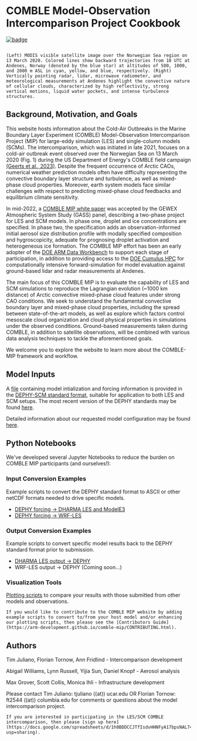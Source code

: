 # COMBLE Model-Observation Intercomparison Project Cookbook

[![badge](https://img.shields.io/static/v1.svg?logo=Jupyter&label=ARM+JupyterHub&message=ACE+Environment&color=blue)](https://jupyterhub.arm.gov/hub/user-redirect/git-pull?repo=https%3A//github.com/ARM-Development/comble-mip&urlpath=lab/tree/comble-mip/../user-data-home/comble-mip/notebooks&branch=main)

```{figure} figures/13march_case_overview.png

(Left) MODIS visible satellite image over the Norwegian Sea region on 13 March 2020. Colored lines show backward trajectories from 18 UTC at Andenes, Norway (denoted by the blue star) at altitudes of 500, 1000, and 2000 m ASL in cyan, yellow, and blue, respectively. (Right) Vertically pointing radar, lidar, microwave radiometer, and meteorological measurements at Andenes highlight the convective nature of cellular clouds, characterized by high reflectivity, strong vertical motions, liquid water pockets, and intense turbulence structures. 
```

## Background, Motivation, and Goals

This website hosts information about the Cold-Air Outbreaks in the Marine Boundary Layer Experiment (COMBLE) Model-Observation Intercomparison Project (MIP) for large-eddy simulation (LES) and single-column models (SCMs). The intercomparison, which was initiated in late 2021, focuses on a cold-air outbreak event observed over the Norwegian Sea on 13 March 2020 (Fig. 1) during the US Department of Energy's COMBLE field campaign [(Geerts et al., 2023)](https://journals.ametsoc.org/view/journals/bams/103/5/BAMS-D-21-0044.1.xml). Despite the frequent occurrence of Arctic CAOs, numerical weather prediction models often have difficulty representing the convective boundary layer structure and turbulence, as well as mixed-phase cloud properties. Moreover, earth system models face similar challenges with respect to predicting mixed-phase cloud feedbacks and equilibrium climate sensitivity.

In mid-2022, a [COMBLE MIP white paper](https://www.gewexevents.org/wp-content/uploads/COMBLE_white_paper.pdf) was accepted by the GEWEX Atmospheric System Study (GASS) panel, describing a two-phase project for LES and SCM models. In phase one, droplet and ice concentrations are specified. In phase two, the specification adds an observation-informed initial aerosol size distribution profile with modally specified composition and hygroscopicity, adequate for prognosing droplet activation and heterogeneous ice formation. The COMBLE MIP effort has been an early adopter of the [DOE ARM Data Workbench](https://armcrf.servicenowservices.com/kb?id=kb_search&kb_knowledge_base=d932abb71ba9d590094aebdbac4bcb8b) to support each stage of participation, in addition to providing access to the [DOE Cumulus HPC](https://www.arm.gov/capabilities/computing-resources) for computationally intensive forward-simulation for model evaluation against ground-based lidar and radar measurements at Andenes.

The main focus of this COMBLE MIP is to evaluate the capability of LES and SCM simulations to reproduce the Lagrangian evolution (~1000 km distance) of Arctic convective mixed-phase cloud features under strong CAO conditions. We seek to understand the fundamental convective boundary layer and mixed-phase cloud properties, including the spread between state-of-the-art models, as well as explore which factors control mesoscale cloud organization and cloud physical properties in simulations under the observed conditions. Ground-based measurements taken during COMBLE, in addition to satellite observations, will be combined with various data analysis techniques to tackle the aforementioned goals.

We welcome you to explore the website to learn more about the COMBLE-MIP framework and workflow.

## Model Inputs

A [file](https://github.com/ARM-Development/comble-mip/blob/main/notebooks/forcing/COMBLE_INTERCOMPARISON_FORCING_V2.2.nc) containing model intialization and forcing information is provided in the [DEPHY-SCM standard format](https://github.com/GdR-DEPHY/DEPHY-SCM), suitable for application to both LES and SCM setups. The most recent version of the DEPHY standards may be found [here](https://docs.google.com/document/d/1eAWY-ELL5Ua6a9WIsv4ODHmLXvfgla5TNQAuAwNASo0).

Detailed information about our requested model configuration may be found [here](https://arm-development.github.io/comble-mip/main_configuration.html).

## Python Notebooks

We've developed several Jupyter Notebooks to reduce the burden on COMBLE MIP participants (and ourselves!):

### Input Conversion Examples

Example scripts to convert the DEPHY standard format to ASCII or other netCDF formats needed to drive specific models.

* [DEPHY forcing &rarr; DHARMA LES and ModelE3](https://arm-development.github.io/comble-mip/notebooks/conversion/convert_comble_dephy_forcing_to_DHARMA_LES_and_ModelE3_SCM_forcing.html)
* [DEPHY forcing &rarr; WRF-LES](https://arm-development.github.io/comble-mip/notebooks/conversion/convert_comble_dephy_forcing_to_WRF_LES_forcing.html)

### Output Conversion Examples

Example scripts to convert specific model results back to the DEPHY standard format prior to submission.

* [DHARMA LES output &rarr; DEPHY](https://arm-development.github.io/comble-mip/notebooks/conversion_output/convert_DHARMA_LES_output_to_dephy_format.html)
* WRF-LES output &rarr; DEPHY (Coming soon...)

### Visualization Tools

[Plotting scripts](https://arm-development.github.io/comble-mip/notebooks/plotting/example_plotting.html) to compare your results with those submitted from other models and observations.

```{note}
If you would like to contribute to the COMBLE MIP website by adding example scripts to convert to/from your host model and/or enhancing our plotting scripts, then please see the [Contributors Guide](https://arm-development.github.io/comble-mip/CONTRIBUTING.html).
```

## Authors

Tim Juliano, Florian Tornow, Ann Fridlind - Intercomparison development

Abigail Williams, Lynn Russell, Yijia Sun, Daniel Knopf - Aerosol analysis

Max Grover, Scott Collis, Monica Ihli - Infrastructure development

Please contact Tim Juliano: tjuliano ((at)) ucar.edu OR Florian Tornow: ft2544 ((at)) columbia.edu for comments or questions about the model intercomparison project.

```{attention}
If you are interested in participating in the LES/SCM COMBLE intercomparison, then please [sign up here](https://docs.google.com/spreadsheets/d/1h0BDDCCJTfIsdvHHNFyA17bpsNAL7405GG69IkC8qJs/edit?usp=sharing).
```
